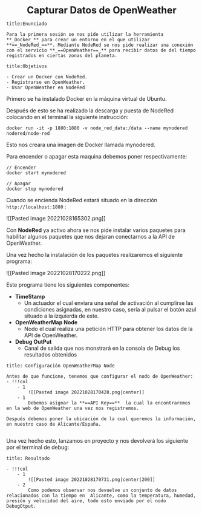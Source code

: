 <center style="font-weight: bold; font-size: 25 ">Capturar Datos de OpenWeather</center>


```ad-question
title:Enunciado

Para la primera sesión se nos pide utilizar la herramienta **_Docker_** para crear un entorno en el que utilizar **==_NodeRed_==**. Mediante NodeRed se nos pide realizar una conexión con el servicio **_==OpenWeather==_** para recibir datos de del tiempo registrados en ciertas zonas del planeta.
```

```ad-info 
title:Objetivos

- Crear un Docker con NodeRed.
- Registrarse en OpenWeather.
- Usar OpenWeather en NodeRed
```

Primero se ha instalado Docker en la máquina virtual de Ubuntu.

Después de esto se ha realizado la descarga y puesta de NodeRed colocando en el terminal la siguiente instrucción:

```
docker run -it -p 1880:1880 -v node_red_data:/data --name mynodered nodered/node-red
```

Esto nos creara una imagen de Docker llamada mynodered.

Para encender o apagar esta maquina debemos poner respectivamente:

```
// Encender
docker start mynodered

// Apagar
docker stop mynodered
```

Cuando se encienda NodeRed estará situado en la dirección `http://localhost:1880` :

![[Pasted image 20221028165302.png]]

Con **NodeRed** ya activo ahora se nos pide instalar varios paquetes para habilitar algunos paquetes que nos dejaran conectarnos a la API de OpenWeather.

Una vez hecho la instalación de los paquetes realizaremos el siguiente programa:

![[Pasted image 20221028170222.png]]

Este programa tiene los siguientes componentes:

- **TimeStamp** 
	- Un actuador el cual enviara una señal de activación al cumplirse las condiciones asignadas, en nuestro caso, sería al pulsar el botón azul situado a la izquierda de este.
-  **OpenWeatherMap Node**
	- Nodo el cual realiza una petición HTTP para obtener los datos de la API de OpenWeather.
- **Debug OutPut**
	-  Canal de salida que nos monstrará en la consola de Debug los resultados obtenidos


```ad-warning
title: Configuración OpenWeatherMap Node

Antes de que funcione, tenemos que configurar el nodo de OpenWeather:
- !!!col
	- 1
		![[Pasted image 20221028170428.png|center]]
	- 1
		Debemos asignar la **==API Key==**  la cual la encontraremos en la web de OpenWeather una vez nos registremos.

Después debemos poner la ubicación de la cual queremos la información, en nuestro caso de Alicante/España.


```

Una vez hecho esto, lanzamos en proyecto y nos devolverá los siguiente por el terminal de debug:


```ad-check
title: Resultado

- !!!col
	- 1
		![[Pasted image 20221028170731.png|center|200]]
	- 2
		Como podemos observar nos devuelve un conjunto de datos relacionados con la tiempo en  Alicante, como la temperatura, humedad, presión y velocidad del aire, todo esto enviado por el nodo DebugOtput.
```
